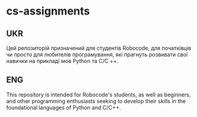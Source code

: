 # cs-assignments

## UKR
Цей репозиторій призначений для студентів Robocode, для початківців чи просто для любителів програмування, які прагнуть розвивати свої навички на прикладі мов Python та C/C ++.

## ENG
This repository is intended for Robocode's students, as well as beginners, and other programming enthusiasts seeking to develop their skills in the foundational languages of Python and C/C++.
